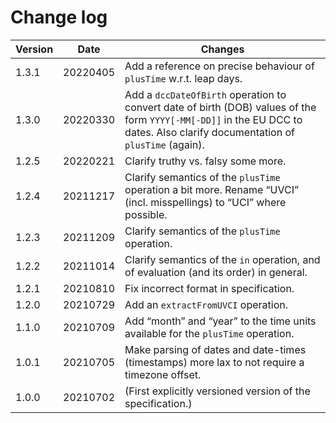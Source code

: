# Change log

| Version | Date | Changes |
|---|------|---|
| 1.3.1 | 20220405 | Add a reference on precise behaviour of `plusTime` w.r.t. leap days.
| 1.3.0 | 20220330 | Add a `dccDateOfBirth` operation to convert date of birth (DOB) values of the form `YYYY[-MM[-DD]]` in the EU DCC to dates. Also clarify documentation of `plusTime` (again).
| 1.2.5 | 20220221 | Clarify truthy vs. falsy some more.
| 1.2.4 | 20211217 | Clarify semantics of the `plusTime` operation a bit more. Rename “UVCI” (incl. misspellings) to “UCI” where possible.
| 1.2.3 | 20211209 | Clarify semantics of the `plusTime` operation.
| 1.2.2 | 20211014 | Clarify semantics of the `in` operation, and of evaluation (and its order) in general.
| 1.2.1 | 20210810 | Fix incorrect format in specification.
| 1.2.0 | 20210729 | Add an `extractFromUVCI` operation.
| 1.1.0 | 20210709 | Add “month” and “year” to the time units available for the `plusTime` operation.
| 1.0.1 | 20210705 | Make parsing of dates and date-times (timestamps) more lax to not require a timezone offset.
| 1.0.0 | 20210702 | (First explicitly versioned version of the specification.)

